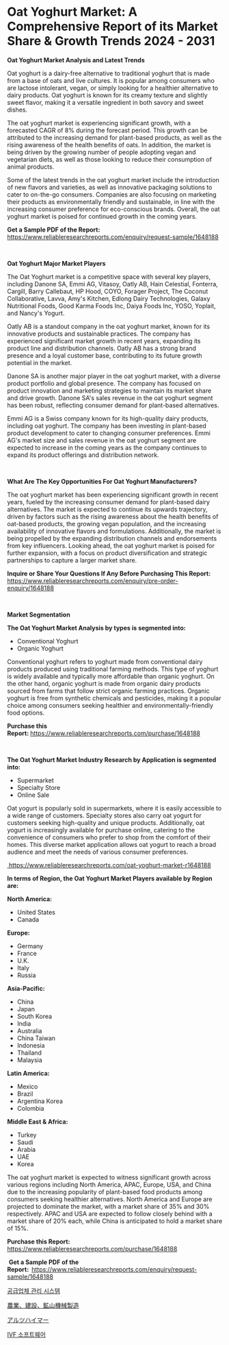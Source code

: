 <p><h1>Oat Yoghurt Market: A Comprehensive Report of its Market Share & Growth Trends 2024 - 2031</h1></p><p><strong>Oat Yoghurt Market Analysis and Latest Trends</strong></p>
<p><p>Oat yoghurt is a dairy-free alternative to traditional yoghurt that is made from a base of oats and live cultures. It is popular among consumers who are lactose intolerant, vegan, or simply looking for a healthier alternative to dairy products. Oat yoghurt is known for its creamy texture and slightly sweet flavor, making it a versatile ingredient in both savory and sweet dishes.</p><p>The oat yoghurt market is experiencing significant growth, with a forecasted CAGR of 8% during the forecast period. This growth can be attributed to the increasing demand for plant-based products, as well as the rising awareness of the health benefits of oats. In addition, the market is being driven by the growing number of people adopting vegan and vegetarian diets, as well as those looking to reduce their consumption of animal products.</p><p>Some of the latest trends in the oat yoghurt market include the introduction of new flavors and varieties, as well as innovative packaging solutions to cater to on-the-go consumers. Companies are also focusing on marketing their products as environmentally friendly and sustainable, in line with the increasing consumer preference for eco-conscious brands. Overall, the oat yoghurt market is poised for continued growth in the coming years.</p></p>
<p><strong>Get a Sample PDF of the Report:&nbsp;</strong> <a href="https://www.reliableresearchreports.com/enquiry/request-sample/1648188">https://www.reliableresearchreports.com/enquiry/request-sample/1648188</a></p>
<p>&nbsp;</p>
<p><strong>Oat Yoghurt Major Market Players</strong></p>
<p><p>The Oat Yoghurt market is a competitive space with several key players, including Danone SA, Emmi AG, Vitasoy, Oatly AB, Hain Celestial, Fonterra, Cargill, Barry Callebaut, HP Hood, COYO, Forager Project, The Coconut Collaborative, Lavva, Amy's Kitchen, Edlong Dairy Technologies, Galaxy Nutritional Foods, Good Karma Foods Inc, Daiya Foods Inc, YOSO, Yoplait, and Nancy's Yogurt.</p><p>Oatly AB is a standout company in the oat yoghurt market, known for its innovative products and sustainable practices. The company has experienced significant market growth in recent years, expanding its product line and distribution channels. Oatly AB has a strong brand presence and a loyal customer base, contributing to its future growth potential in the market.</p><p>Danone SA is another major player in the oat yoghurt market, with a diverse product portfolio and global presence. The company has focused on product innovation and marketing strategies to maintain its market share and drive growth. Danone SA's sales revenue in the oat yoghurt segment has been robust, reflecting consumer demand for plant-based alternatives.</p><p>Emmi AG is a Swiss company known for its high-quality dairy products, including oat yoghurt. The company has been investing in plant-based product development to cater to changing consumer preferences. Emmi AG's market size and sales revenue in the oat yoghurt segment are expected to increase in the coming years as the company continues to expand its product offerings and distribution network.</p></p>
<p>&nbsp;</p>
<p><strong>What Are The Key Opportunities For Oat Yoghurt Manufacturers?</strong></p>
<p><p>The oat yoghurt market has been experiencing significant growth in recent years, fueled by the increasing consumer demand for plant-based dairy alternatives. The market is expected to continue its upwards trajectory, driven by factors such as the rising awareness about the health benefits of oat-based products, the growing vegan population, and the increasing availability of innovative flavors and formulations. Additionally, the market is being propelled by the expanding distribution channels and endorsements from key influencers. Looking ahead, the oat yoghurt market is poised for further expansion, with a focus on product diversification and strategic partnerships to capture a larger market share.</p></p>
<p><strong>Inquire or Share Your Questions If Any Before Purchasing This Report:</strong> <a href="https://www.reliableresearchreports.com/enquiry/pre-order-enquiry/1648188">https://www.reliableresearchreports.com/enquiry/pre-order-enquiry/1648188</a></p>
<p>&nbsp;</p>
<p><strong>Market Segmentation</strong></p>
<p><strong>The Oat Yoghurt Market Analysis by types is segmented into:</strong></p>
<p><ul><li>Conventional Yoghurt</li><li>Organic Yoghurt</li></ul></p>
<p><p>Conventional yoghurt refers to yoghurt made from conventional dairy products produced using traditional farming methods. This type of yoghurt is widely available and typically more affordable than organic yoghurt. On the other hand, organic yoghurt is made from organic dairy products sourced from farms that follow strict organic farming practices. Organic yoghurt is free from synthetic chemicals and pesticides, making it a popular choice among consumers seeking healthier and environmentally-friendly food options.</p></p>
<p><strong>Purchase this Report:&nbsp;</strong><a href="https://www.reliableresearchreports.com/purchase/1648188">https://www.reliableresearchreports.com/purchase/1648188</a></p>
<p>&nbsp;</p>
<p><strong>The Oat Yoghurt Market Industry Research by Application is segmented into:</strong></p>
<p><ul><li>Supermarket</li><li>Specialty Store</li><li>Online Sale</li></ul></p>
<p><p>Oat yogurt is popularly sold in supermarkets, where it is easily accessible to a wide range of customers. Specialty stores also carry oat yogurt for customers seeking high-quality and unique products. Additionally, oat yogurt is increasingly available for purchase online, catering to the convenience of consumers who prefer to shop from the comfort of their homes. This diverse market application allows oat yogurt to reach a broad audience and meet the needs of various consumer preferences.</p></p>
<p><a href="https://www.reliableresearchreports.com/oat-yoghurt-market-r1648188">&nbsp;https://www.reliableresearchreports.com/oat-yoghurt-market-r1648188</a></p>
<p><strong>In terms of Region, the Oat Yoghurt Market Players available by Region are:</strong></p>
<p>
    <p> <strong> North America: </strong>
        <ul>
            <li>United States</li>
            <li>Canada</li>
        </ul>
        </p> 
    <p> <strong> Europe: </strong>
        <ul>
            <li>Germany</li>
            <li>France</li>
            <li>U.K.</li>
            <li>Italy</li>
            <li>Russia</li>
        </ul>
        </p> 
    <p> <strong> Asia-Pacific: </strong>
        <ul>
            <li>China</li>
            <li>Japan</li>
            <li>South Korea</li>
            <li>India</li>
            <li>Australia</li>
            <li>China Taiwan</li>
            <li>Indonesia</li>
            <li>Thailand</li>
            <li>Malaysia</li>
        </ul>
        </p> 
    <p> <strong> Latin America: </strong>
        <ul>
            <li>Mexico</li>
            <li>Brazil</li>
            <li>Argentina Korea</li>
            <li>Colombia</li>
        </ul>
        </p> 
    <p> <strong> Middle East & Africa: </strong>
        <ul>
            <li>Turkey</li>
            <li>Saudi</li>
            <li>Arabia</li>
            <li>UAE</li>
            <li>Korea</li>
        </ul>
    </p>
    </p>
<p><p>The oat yoghurt market is expected to witness significant growth across various regions including North America, APAC, Europe, USA, and China due to the increasing popularity of plant-based food products among consumers seeking healthier alternatives. North America and Europe are projected to dominate the market, with a market share of 35% and 30% respectively. APAC and USA are expected to follow closely behind with a market share of 20% each, while China is anticipated to hold a market share of 15%.</p></p>
<p><strong>Purchase this Report: </strong><a href="https://www.reliableresearchreports.com/purchase/1648188">https://www.reliableresearchreports.com/purchase/1648188</a></p>
<p>&nbsp;<strong>Get a Sample PDF of the Report:&nbsp;&nbsp;</strong><a href="https://www.reliableresearchreports.com/enquiry/request-sample/1648188">https://www.reliableresearchreports.com/enquiry/request-sample/1648188</a></p>
<p><strong></strong></p>
<p><p><a href="https://medium.com/@dinty11332244/%EA%B3%B5%EA%B8%89%EC%97%85%EC%B2%B4-%EA%B4%80%EB%A6%AC-%EC%8B%9C%EC%8A%A4%ED%85%9C-%EC%8B%9C%EC%9E%A5-%EA%B7%9C%EB%AA%A8%EB%8A%94-%EA%B8%80%EB%A1%9C%EB%B2%8C-%EC%82%B0%EC%97%85%EC%97%90%EC%84%9C-%EC%B5%9C%EC%A0%81%EC%9D%98-%EB%A7%88%EC%BC%80%ED%8C%85-%EC%B1%84%EB%84%90%EC%9D%84-%EB%82%98%ED%83%80%EB%83%85%EB%8B%88%EB%8B%A4-02286063c579">공급업체 관리 시스템</a></p><p><a href="https://medium.com/@coraltrout1923/%E8%BE%B2%E6%A5%AD-%E5%BB%BA%E8%A8%AD-%E6%8E%A1%E6%8E%98%E6%A9%9F%E6%A2%B0%E8%A3%BD%E9%80%A0%E6%A5%AD%E3%81%AE%E5%B8%82%E5%A0%B4%E5%8B%95%E5%90%91%E3%81%A8%E5%B8%82%E5%A0%B4%E5%88%86%E6%9E%90%E3%81%AF-2024%E5%B9%B4%E3%81%8B%E3%82%892031%E5%B9%B4%E3%81%BE%E3%81%A7%E3%81%AE%E4%BA%88%E6%B8%AC%E3%81%95%E3%82%8C%E3%81%A6%E3%81%84%E3%81%BE%E3%81%99-d961a0166acd">農業、建設、鉱山機械製造</a></p><p><a href="https://medium.com/@santosuigrtley997836/%E3%82%A2%E3%83%AB%E3%83%84%E3%83%8F%E3%82%A4%E3%83%9E%E3%83%BC%E5%B8%82%E5%A0%B4%E3%81%AE%E5%B1%95%E6%9C%9B-%E6%A5%AD%E7%95%8C%E6%A6%82%E8%A6%81%E3%81%A8%E4%BA%88%E6%B8%AC-2024%E5%B9%B4%E3%81%8B%E3%82%892031%E5%B9%B4%E3%81%BE%E3%81%A7-ed4719cf3ea4">アルツハイマー</a></p><p><a href="https://medium.com/@marchall15/ivf-%EC%86%8C%ED%94%84%ED%8A%B8%EC%9B%A8%EC%96%B4-%EC%8B%9C%EC%9E%A5-%EA%B7%9C%EB%AA%A8-%EB%B0%8F-%EC%8B%9C%EC%9E%A5-%EB%8F%99%ED%96%A5-%EC%A0%84%EC%B2%B4-%EC%82%B0%EC%97%85-%EA%B0%9C%EC%9A%94-2024%EB%85%84%EB%B6%80%ED%84%B0-2031%EB%85%84%EA%B9%8C%EC%A7%80-49261e3da62f">IVF 소프트웨어</a></p></p>